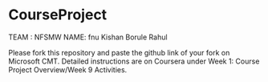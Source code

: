 # CourseProject
TEAM : NFSMW
NAME: fnu Kishan Borule Rahul

Please fork this repository and paste the github link of your fork on Microsoft CMT. Detailed instructions are on Coursera under Week 1: Course Project Overview/Week 9 Activities.
